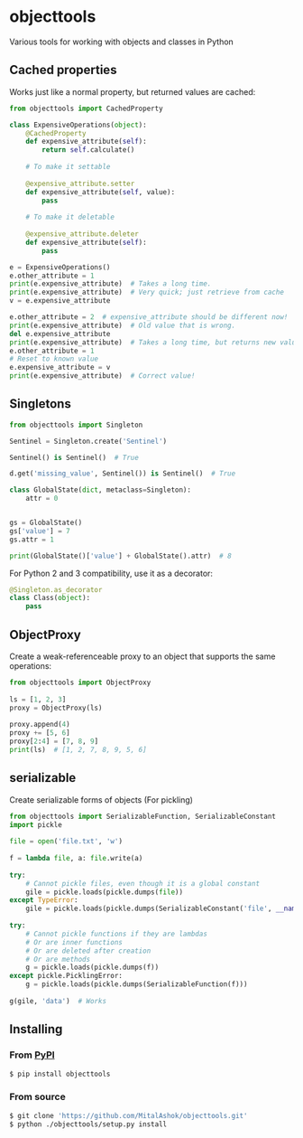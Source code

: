 # objecttools
Various tools for working with objects and classes in Python

## Cached properties

Works just like a normal property, but returned values are cached:

```python
from objecttools import CachedProperty

class ExpensiveOperations(object):
    @CachedProperty
    def expensive_attribute(self):
        return self.calculate()
    
    # To make it settable
    
    @expensive_attribute.setter
    def expensive_attribute(self, value):
        pass
    
    # To make it deletable
    
    @expensive_attribute.deleter
    def expensive_attribute(self):
        pass

e = ExpensiveOperations()
e.other_attribute = 1
print(e.expensive_attribute)  # Takes a long time.
print(e.expensive_attribute)  # Very quick; just retrieve from cache
v = e.expensive_attribute

e.other_attribute = 2  # expensive_attribute should be different now!
print(e.expensive_attribute)  # Old value that is wrong.
del e.expensive_attribute
print(e.expensive_attribute)  # Takes a long time, but returns new value.
e.other_attribute = 1
# Reset to known value
e.expensive_attribute = v
print(e.expensive_attribute)  # Correct value!
```

## Singletons

```python
from objecttools import Singleton

Sentinel = Singleton.create('Sentinel')

Sentinel() is Sentinel()  # True

d.get('missing_value', Sentinel()) is Sentinel()  # True

class GlobalState(dict, metaclass=Singleton):
    attr = 0


gs = GlobalState()
gs['value'] = 7
gs.attr = 1

print(GlobalState()['value'] + GlobalState().attr)  # 8
```

For Python 2 and 3 compatibility, use it as a decorator:

```python
@Singleton.as_decorator
class Class(object):
    pass
```

## ObjectProxy

Create a weak-referenceable proxy to an object that supports the same operations:

```python
from objecttools import ObjectProxy
 
ls = [1, 2, 3]
proxy = ObjectProxy(ls)
 
proxy.append(4)
proxy += [5, 6]
proxy[2:4] = [7, 8, 9]
print(ls)  # [1, 2, 7, 8, 9, 5, 6]
```

## serializable

Create serializable forms of objects (For pickling)

```python
from objecttools import SerializableFunction, SerializableConstant
import pickle
 
file = open('file.txt', 'w')
 
f = lambda file, a: file.write(a)
 
try:
    # Cannot pickle files, even though it is a global constant
    gile = pickle.loads(pickle.dumps(file))
except TypeError:
    gile = pickle.loads(pickle.dumps(SerializableConstant('file', __name__)))
 
try:
    # Cannot pickle functions if they are lambdas
    # Or are inner functions
    # Or are deleted after creation
    # Or are methods
    g = pickle.loads(pickle.dumps(f))
except pickle.PicklingError:
    g = pickle.loads(pickle.dumps(SerializableFunction(f)))
 
g(gile, 'data')  # Works
```

## Installing

### From [PyPI](https://pypi.org/project/objecttools/)

```bash
$ pip install objecttools
```

### From source

```bash
$ git clone 'https://github.com/MitalAshok/objecttools.git'
$ python ./objecttools/setup.py install
```
